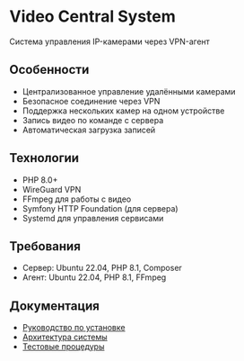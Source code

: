# Video Central System

Система управления IP-камерами через VPN-агент

## Особенности
- Централизованное управление удалёнными камерами
- Безопасное соединение через VPN
- Поддержка нескольких камер на одном устройстве
- Запись видео по команде с сервера
- Автоматическая загрузка записей

## Технологии
- PHP 8.0+
- WireGuard VPN
- FFmpeg для работы с видео
- Symfony HTTP Foundation (для сервера)
- Systemd для управления сервисами

## Требования
- Сервер: Ubuntu 22.04, PHP 8.1, Composer
- Агент: Ubuntu 22.04, PHP 8.1, FFmpeg

## Документация
- [Руководство по установке](docs/setup_guide.md)
- [Архитектура системы](docs/architecture.mmd)
- [Тестовые процедуры](docs/test_procedures.md)
